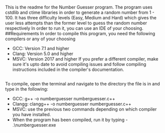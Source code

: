 This is the readme for the Number Guesser program.
The program uses cstdlib and ctime libraries in order to generate a random number from 1 - 100.
It has three difficulty levels (Easy, Medium and Hard) which gives the user less attempts than the former level to guess the random number respectively
In order to run it, you can use an IDE of your choosing.
##Requirements
In order to compile this program, you need the following compilers or any of your choosing
- GCC: Version 7.1 and higher
- Clang: Version 5.0 and higher
- MSVC: Version 2017 and higher
If you prefer a different compiler, make sure it's upto date to avoid compiling issues and follow compiling instructions included in the compiler's documentation.
##
To compile, open the terminal and navigate to the directory the file is in and type in the following:
- GCC: g++ -o numberguesser numberguesser.c++
- Clangg: clangg++ -o numberguesser numberguesser.c++
- MSVC: use the previous two commands depending on which compiler you have installed.
- When the program has been compiled, run it by typing - .\\numberguesser.exe  
